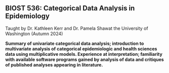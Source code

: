 ## BIOST 536: Categorical Data Analysis in Epidemiology

Taught by Dr. Kathleen Kerr and Dr. Pamela Shawat the University of Washington (Autumn 2024)

**Summary of univariate categorical data analysis; introduction to multivariate analysis of 
categorical epidemiologic and health sciences data using multiplicative models. Experience at 
interpretation; familiarity with available software programs gained by analysis of data and 
critiques of published analyses appearing in literature.**
